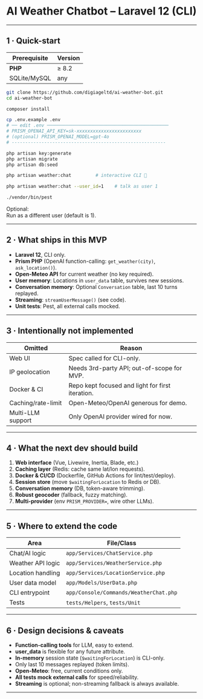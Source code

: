 # AI Weather Chatbot – Laravel 12 (CLI)

---

## 1 · Quick-start

| Prerequisite   | Version |
|----------------|---------|
| **PHP**        | ≥ 8.2   |
| SQLite/MySQL   | any     |

```bash
git clone https://github.com/digiageltd/ai-weather-bot.git
cd ai-weather-bot

composer install

cp .env.example .env
# ── edit .env ─────────────────────────────────────────────
# PRISM_OPENAI_API_KEY=sk-xxxxxxxxxxxxxxxxxxxxxxxx
# (optional) PRISM_OPENAI_MODEL=gpt-4o
# ---------------------------------------------------------

php artisan key:generate
php artisan migrate
php artisan db:seed

php artisan weather:chat         # interactive CLI 🔮

php artisan weather:chat --user_id=1    # talk as user 1

./vendor/bin/pest
```

Optional:  
Run as a different user (default is 1).

---

## 2 · What ships in this MVP

- **Laravel 12**, CLI only.
- **Prism PHP** (OpenAI function-calling: `get_weather(city)`, `ask_location()`).
- **Open-Meteo API** for current weather (no key required).
- **User memory**: Locations in `user_data` table, survives new sessions.
- **Conversation memory**: Optional `Conversation` table, last 10 turns replayed.
- **Streaming**: `streamUserMessage()` (see code).
- **Unit tests**: Pest, all external calls mocked.

---

## 3 · Intentionally **not** implemented

| Omitted            | Reason                                           |
|--------------------|--------------------------------------------------|
| Web UI             | Spec called for CLI-only.                        |
| IP geolocation     | Needs 3rd-party API; out-of-scope for MVP.       |
| Docker & CI        | Repo kept focused and light for first iteration. |
| Caching/rate-limit | Open-Meteo/OpenAI generous for demo.             |
| Multi-LLM support  | Only OpenAI provider wired for now.              |

---

## 4 · What the next dev should build

1. **Web interface** (Vue, Livewire, Inertia, Blade, etc.)
2. **Caching layer** (Redis: cache same lat/lon requests).
3. **Docker & CI/CD** (Dockerfile, GitHub Actions for lint/test/deploy).
4. **Session store** (move `$waitingForLocation` to Redis or DB).
5. **Conversation memory** (DB, token-aware trimming).
6. **Robust geocoder** (fallback, fuzzy matching).
7. **Multi-provider** (env `PRISM_PROVIDER=`, wire other LLMs).

---

## 5 · Where to extend the code

| Area                | File/Class                              |
|---------------------|-----------------------------------------|
| Chat/AI logic       | `app/Services/ChatService.php`          |
| Weather API logic   | `app/Services/WeatherService.php`       |
| Location handling   | `app/Services/LocationService.php`      |
| User data model     | `app/Models/UserData.php`               |
| CLI entrypoint      | `app/Console/Commands/WeatherChat.php`  |
| Tests               | `tests/Helpers`, `tests/Unit`           |

---

## 6 · Design decisions & caveats

- **Function-calling tools** for LLM, easy to extend.
- **user_data** is flexible for any future attribute.
- **In-memory** session state (`$waitingForLocation`) is CLI-only.
- Only last 10 messages replayed (token limits).
- **Open-Meteo**: free, current conditions only.
- **All tests mock external calls** for speed/reliability.
- **Streaming** is optional; non-streaming fallback is always available.

---

